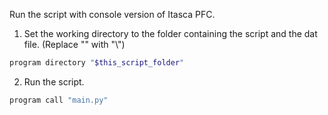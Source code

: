 Run the script with console version of Itasca PFC.

1. Set the working directory to the folder containing the script and the dat file. (Replace "\" with "\\")

```bash
program directory "$this_script_folder"
```

2. Run the script.

```bash
program call "main.py"
```
